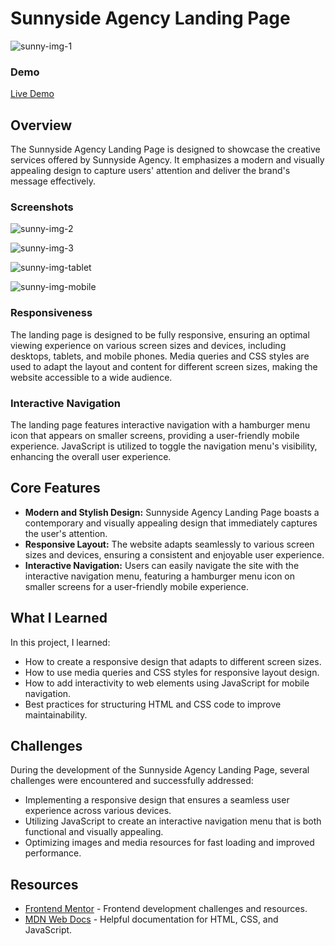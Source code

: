 # Sunnyside Agency Landing Page

![sunny-img-1](https://github.com/Sab-Mos/Sunnyside-agency-landing-page/assets/131381168/cf3f9482-e69e-4b40-9d2f-90d02c7aebd3)

### Demo
[Live Demo](https://651e8fc22d5b270444471aaf--hilarious-dolphin-4f7d71.netlify.app/)

## Overview

The Sunnyside Agency Landing Page is designed to showcase the creative services offered by Sunnyside Agency. It emphasizes a modern and visually appealing design to capture users' attention and deliver the brand's message effectively.

### Screenshots

![sunny-img-2](https://github.com/Sab-Mos/Sunnyside-agency-landing-page/assets/131381168/c360b7da-c805-4dba-9a77-10e05ce2dc02)

![sunny-img-3](https://github.com/Sab-Mos/Sunnyside-agency-landing-page/assets/131381168/7a2e1222-a5a6-499f-9557-03714bb2a65c)

![sunny-img-tablet](https://github.com/Sab-Mos/Sunnyside-agency-landing-page/assets/131381168/7ae2382d-01ae-4ee2-ba4a-6d44b422efb0)

![sunny-img-mobile](https://github.com/Sab-Mos/Sunnyside-agency-landing-page/assets/131381168/b5964e6d-65b7-48ac-8597-25784d3eff71)

### Responsiveness

The landing page is designed to be fully responsive, ensuring an optimal viewing experience on various screen sizes and devices, including desktops, tablets, and mobile phones. Media queries and CSS styles are used to adapt the layout and content for different screen sizes, making the website accessible to a wide audience.

### Interactive Navigation

The landing page features interactive navigation with a hamburger menu icon that appears on smaller screens, providing a user-friendly mobile experience. JavaScript is utilized to toggle the navigation menu's visibility, enhancing the overall user experience.

## Core Features

- **Modern and Stylish Design:** Sunnyside Agency Landing Page boasts a contemporary and visually appealing design that immediately captures the user's attention.
- **Responsive Layout:** The website adapts seamlessly to various screen sizes and devices, ensuring a consistent and enjoyable user experience.
- **Interactive Navigation:** Users can easily navigate the site with the interactive navigation menu, featuring a hamburger menu icon on smaller screens for a user-friendly mobile experience.

## What I Learned

In this project, I learned:

- How to create a responsive design that adapts to different screen sizes.
- How to use media queries and CSS styles for responsive layout design.
- How to add interactivity to web elements using JavaScript for mobile navigation.
- Best practices for structuring HTML and CSS code to improve maintainability.

## Challenges

During the development of the Sunnyside Agency Landing Page, several challenges were encountered and successfully addressed:

- Implementing a responsive design that ensures a seamless user experience across various devices.
- Utilizing JavaScript to create an interactive navigation menu that is both functional and visually appealing.
- Optimizing images and media resources for fast loading and improved performance.

## Resources

- [Frontend Mentor](https://www.frontendmentor.io) - Frontend development challenges and resources.
- [MDN Web Docs](https://developer.mozilla.org) - Helpful documentation for HTML, CSS, and JavaScript.

